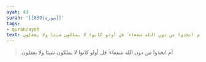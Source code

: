 ```yaml
---
ayah: 43
surah: '[[039|سورة]]'
tags:
- quran/ayah
text: أم اتخذوا من دون الله شفعاء ۚ قل أولو كانوا لا يملكون شيئا ولا يعقلون
---
```

> أم اتخذوا من دون الله شفعاء ۚ قل أولو كانوا لا يملكون شيئا ولا يعقلون
